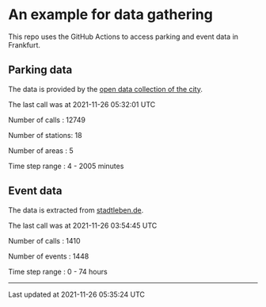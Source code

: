 # An example for data gathering

This repo uses the GitHub Actions to access parking and event data in Frankfurt.

## Parking data
The data is provided by the [open data collection of the city](https://www.offenedaten.frankfurt.de/).

The last call was at 2021-11-26 05:32:01 UTC

Number of calls   : 12749

Number of stations:    18

Number of areas   :     5

Time step range   :     4 -  2005 minutes


## Event data
The data is extracted from [stadtleben.de](https://stadtleben.de/frankfurt/).

The last call was at 2021-11-26 03:54:45 UTC

Number of calls   : 1410

Number of events  : 1448

Time step range   :    0 -   74 hours


----

Last updated at 2021-11-26 05:35:24 UTC
